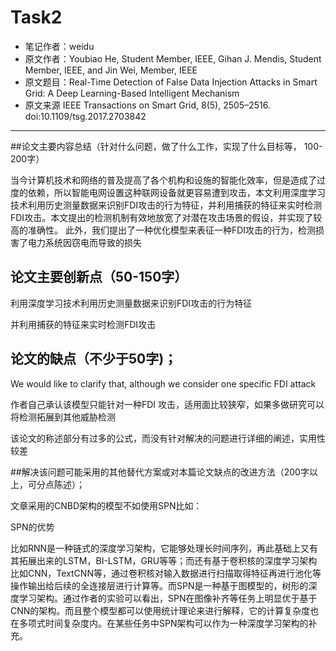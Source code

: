 # Task2

- 笔记作者：weidu
- 原文作者：Youbiao He, Student Member, IEEE, Gihan J. Mendis, Student Member, IEEE, and Jin Wei, Member, IEEE
- 原文题目：Real-Time Detection of False Data Injection Attacks
  in Smart Grid: A Deep Learning-Based Intelligent
  Mechanism
- 原文来源 IEEE Transactions on Smart Grid, 8(5), 2505–2516. doi:10.1109/tsg.2017.2703842 

---

##论文主要内容总结（针对什么问题，做了什么工作，实现了什么目标等， 100-200字）

当今计算机技术和网络的普及提高了各个机构和设施的智能化效率，但是造成了过度的依赖，所以智能电网设置这种联网设备就更容易遭到攻击，本文利用深度学习技术利用历史测量数据来识别FDI攻击的行为特征，并利用捕获的特征来实时检测FDI攻击。本文提出的检测机制有效地放宽了对潜在攻击场景的假设，并实现了较高的准确性。
此外，我们提出了一种优化模型来表征一种FDI攻击的行为，检测损害了电力系统因窃电而导致的损失



## 论文主要创新点（50-150字）

利用深度学习技术利用历史测量数据来识别FDI攻击的行为特征

并利用捕获的特征来实时检测FDI攻击



## 论文的缺点（不少于50字)；

We would like to clarify that, although we consider one specific FDI attack

作者自己承认该模型只能针对一种FDI 攻击，适用面比较狭窄，如果多做研究可以将检测拓展到其他威胁检测

该论文的称述部分有过多的公式，而没有针对解决的问题进行详细的阐述，实用性较差



##解决该问题可能采用的其他替代方案或对本篇论文缺点的改进方法（200字以上，可分点陈述）；

文章采用的CNBD架构的模型不如使用SPN比如：

SPN的优势

比如RNN是一种链式的深度学习架构，它能够处理长时间序列，再此基础上又有其拓展出来的LSTM，BI-LSTM，GRU等等；而还有基于卷积核的深度学习架构比如CNN，TextCNN等，通过卷积核对输入数据进行扫描取得特征再进行池化等操作输出给后续的全连接层进行计算等。而SPN是一种基于图模型的，树形的深度学习架构。通过作者的实验可以看出，SPN在图像补齐等任务上明显优于基于CNN的架构。而且整个模型都可以使用统计理论来进行解释，它的计算复杂度也在多项式时间复杂度内。在某些任务中SPN架构可以作为一种深度学习架构的补充。

  
